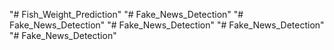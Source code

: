 "# Fish_Weight_Prediction" 
"# Fake_News_Detection" 
"# Fake_News_Detection" 
"# Fake_News_Detection" 
"# Fake_News_Detection" 
"# Fake_News_Detection" 
